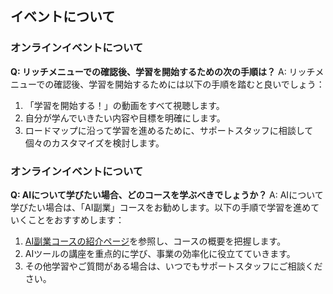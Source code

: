 ## イベントについて
### オンラインイベントについて

**Q: リッチメニューでの確認後、学習を開始するための次の手順は？**
A: リッチメニューでの確認後、学習を開始するためには以下の手順を踏むと良いでしょう：
1. 「学習を開始する！」の動画をすべて視聴します。
2. 自分が学んでいきたい内容や目標を明確にします。
3. ロードマップに沿って学習を進めるために、サポートスタッフに相談して個々のカスタマイズを検討します。

### オンラインイベントについて

**Q: AIについて学びたい場合、どのコースを学ぶべきでしょうか？**
A: AIについて学びたい場合は、「AI副業」コースをお勧めします。以下の手順で学習を進めていくことをおすすめします：
1. [AI副業コースの紹介ページ](https://school.addness.co.jp/members/6a481X2SSRhF/course/BQadHB03HxZ7/lesson/PU0oresLGjZa?openexternalbrowser=1)を参照し、コースの概要を把握します。
2. AIツールの講座を重点的に学び、事業の効率化に役立てていきます。
3. その他学習やご質問がある場合は、いつでもサポートスタッフにご相談ください。
